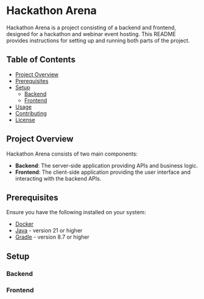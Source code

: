 # Hackathon Arena

Hackathon Arena is a project consisting of a backend and frontend, designed for a hackathon and webinar event hosting. This README provides instructions for setting up and running both parts of the project.

## Table of Contents

- [Project Overview](#project-overview)
- [Prerequisites](#prerequisites)
- [Setup](#setup)
  - [Backend](#backend)
  - [Frontend](#frontend)
- [Usage](#usage)
- [Contributing](#contributing)
- [License](#license)

## Project Overview

Hackathon Arena consists of two main components:

- **Backend**: The server-side application providing APIs and business logic.
- **Frontend**: The client-side application providing the user interface and interacting with the backend APIs.

## Prerequisites

Ensure you have the following installed on your system:

- [Docker](https://www.docker.com/get-started)
- [Java](https://www.java.com/en/download/) - version 21 or higher
- [Gradle](https://gradle.org/install/) - version 8.7 or higher

## Setup

### Backend

### Frontend

